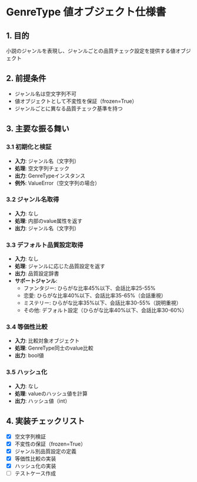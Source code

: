 # GenreType 値オブジェクト仕様書

## 1. 目的
小説のジャンルを表現し、ジャンルごとの品質チェック設定を提供する値オブジェクト

## 2. 前提条件
- ジャンル名は空文字列不可
- 値オブジェクトとして不変性を保証（frozen=True）
- ジャンルごとに異なる品質チェック基準を持つ

## 3. 主要な振る舞い

### 3.1 初期化と検証
- **入力**: ジャンル名（文字列）
- **処理**: 空文字列チェック
- **出力**: GenreTypeインスタンス
- **例外**: ValueError（空文字列の場合）

### 3.2 ジャンル名取得
- **入力**: なし
- **処理**: 内部のvalue属性を返す
- **出力**: ジャンル名（文字列）

### 3.3 デフォルト品質設定取得
- **入力**: なし
- **処理**: ジャンルに応じた品質設定を返す
- **出力**: 品質設定辞書
- **サポートジャンル**:
  - ファンタジー: ひらがな比率45%以下、会話比率25-55%
  - 恋愛: ひらがな比率40%以下、会話比率35-65%（会話重視）
  - ミステリー: ひらがな比率35%以下、会話比率30-55%（説明重視）
  - その他: デフォルト設定（ひらがな比率40%以下、会話比率30-60%）

### 3.4 等価性比較
- **入力**: 比較対象オブジェクト
- **処理**: GenreType同士のvalue比較
- **出力**: bool値

### 3.5 ハッシュ化
- **入力**: なし
- **処理**: valueのハッシュ値を計算
- **出力**: ハッシュ値（int）

## 4. 実装チェックリスト
- [x] 空文字列検証
- [x] 不変性の保証（frozen=True）
- [x] ジャンル別品質設定の定義
- [x] 等価性比較の実装
- [x] ハッシュ化の実装
- [ ] テストケース作成

